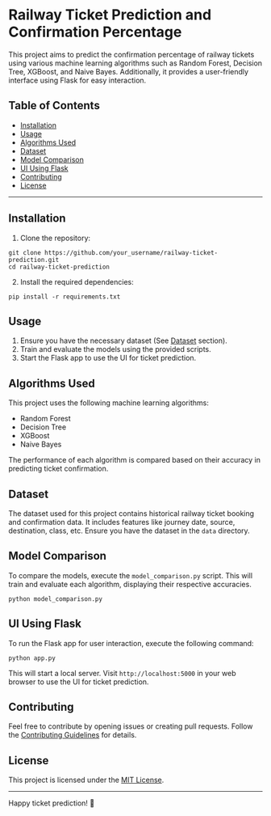 # Railway Ticket Prediction and Confirmation Percentage

This project aims to predict the confirmation percentage of railway tickets using various machine learning algorithms such as Random Forest, Decision Tree, XGBoost, and Naive Bayes. Additionally, it provides a user-friendly interface using Flask for easy interaction.

## Table of Contents

- [Installation](#installation)
- [Usage](#usage)
- [Algorithms Used](#algorithms-used)
- [Dataset](#dataset)
- [Model Comparison](#model-comparison)
- [UI Using Flask](#ui-using-flask)
- [Contributing](#contributing)
- [License](#license)

---

## Installation

1. Clone the repository:

```
git clone https://github.com/your_username/railway-ticket-prediction.git
cd railway-ticket-prediction
```

2. Install the required dependencies:

```
pip install -r requirements.txt
```

## Usage

1. Ensure you have the necessary dataset (See [Dataset](#dataset) section).
2. Train and evaluate the models using the provided scripts.
3. Start the Flask app to use the UI for ticket prediction.

## Algorithms Used

This project uses the following machine learning algorithms:

- Random Forest
- Decision Tree
- XGBoost
- Naive Bayes

The performance of each algorithm is compared based on their accuracy in predicting ticket confirmation.

## Dataset

The dataset used for this project contains historical railway ticket booking and confirmation data. It includes features like journey date, source, destination, class, etc. Ensure you have the dataset in the `data` directory.

## Model Comparison

To compare the models, execute the `model_comparison.py` script. This will train and evaluate each algorithm, displaying their respective accuracies.

```
python model_comparison.py
```

## UI Using Flask

To run the Flask app for user interaction, execute the following command:

```
python app.py
```

This will start a local server. Visit `http://localhost:5000` in your web browser to use the UI for ticket prediction.

## Contributing

Feel free to contribute by opening issues or creating pull requests. Follow the [Contributing Guidelines](CONTRIBUTING.md) for details.

## License

This project is licensed under the [MIT License](LICENSE).

---

Happy ticket prediction! 🚆
